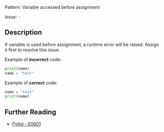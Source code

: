Pattern: Variable accessed before assignment

Issue: -

## Description

If variable is used before assignment, a runtime error will be raised. Assign it first to resolve this issue.


Example of **incorrect** code:

```python
print(name)
name = "test"
```

Example of **correct** code:

```python
name = "test"
print(name)
```

## Further Reading

* [Pylint - E0601](http://pylint-messages.wikidot.com/messages:e0601)
